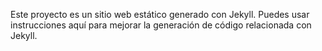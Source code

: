 <!-- Use this file to provide workspace-specific custom instructions to Copilot. For more details, visit https://code.visualstudio.com/docs/copilot/copilot-customization#_use-a-githubcopilotinstructionsmd-file -->

Este proyecto es un sitio web estático generado con Jekyll. Puedes usar instrucciones aquí para mejorar la generación de código relacionada con Jekyll.
